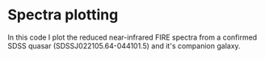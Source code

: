 # Spectra plotting

In this code I plot the reduced near-infrared FIRE spectra from a confirmed SDSS quasar (SDSSJ022105.64-044101.5) and it's companion galaxy.
